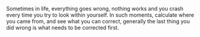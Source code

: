 Sometimes in life, everything goes wrong, nothing works and you crash every time you try to look within yourself. In such moments, calculate where you came from, and see what you can correct, generally the last thing you did wrong is what needs to be corrected first.
